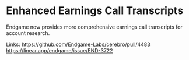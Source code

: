 # Enhanced Earnings Call Transcripts

Endgame now provides more comprehensive earnings call transcripts for account research.

Links:
https://github.com/Endgame-Labs/cerebro/pull/4483
https://linear.app/endgame/issue/END-3722
